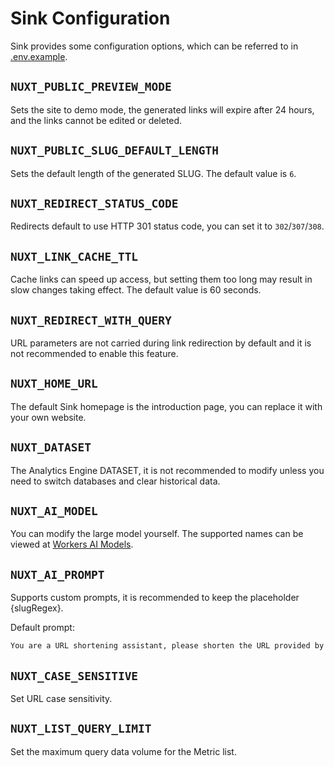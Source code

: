 # Sink Configuration

Sink provides some configuration options, which can be referred to in [.env.example](../.env.example).

## `NUXT_PUBLIC_PREVIEW_MODE`

Sets the site to demo mode, the generated links will expire after 24 hours, and the links cannot be edited or deleted.

## `NUXT_PUBLIC_SLUG_DEFAULT_LENGTH`

Sets the default length of the generated SLUG. The default value is `6`.

## `NUXT_REDIRECT_STATUS_CODE`

Redirects default to use HTTP 301 status code, you can set it to `302`/`307`/`308`.

## `NUXT_LINK_CACHE_TTL`

Cache links can speed up access, but setting them too long may result in slow changes taking effect. The default value is 60 seconds.

## `NUXT_REDIRECT_WITH_QUERY`

URL parameters are not carried during link redirection by default and it is not recommended to enable this feature.

## `NUXT_HOME_URL`

The default Sink homepage is the introduction page, you can replace it with your own website.

## `NUXT_DATASET`

The Analytics Engine DATASET, it is not recommended to modify unless you need to switch databases and clear historical data.

## `NUXT_AI_MODEL`

You can modify the large model yourself. The supported names can be viewed at [Workers AI Models](https://developers.cloudflare.com/workers-ai/models/#text-generation).

## `NUXT_AI_PROMPT`

Supports custom prompts, it is recommended to keep the placeholder {slugRegex}.

Default prompt:

```txt
You are a URL shortening assistant, please shorten the URL provided by the user into a SLUG. The SLUG information must come from the URL itself, do not make any assumptions. A SLUG is human-readable and should not exceed three words and can be validated using regular expressions {slugRegex} . Only the best one is returned, the format must be JSON reference {"slug": "example-slug"}
```

## `NUXT_CASE_SENSITIVE`

Set URL case sensitivity.

## `NUXT_LIST_QUERY_LIMIT`

Set the maximum query data volume for the Metric list.
